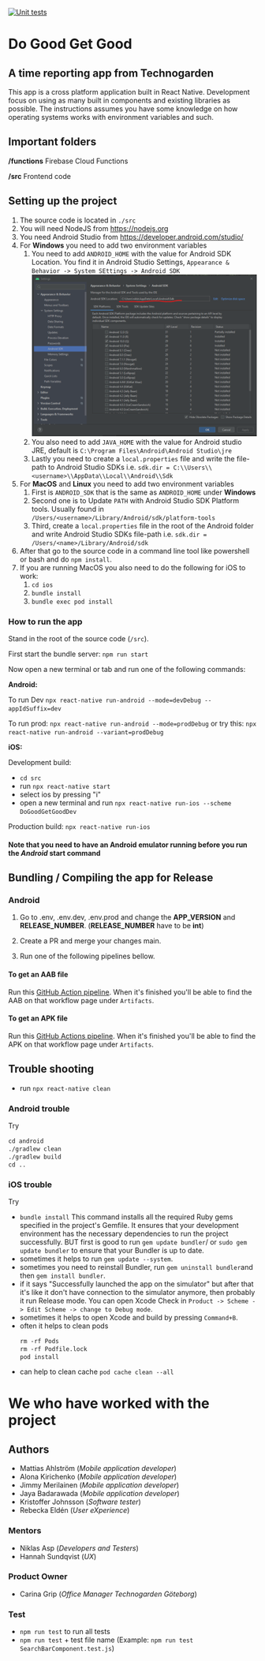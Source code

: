 [![Unit tests](https://github.com/Do-Good-Get-Good/do-good-get-good/actions/workflows/autotests_branch.yml/badge.svg)](https://github.com/Do-Good-Get-Good/do-good-get-good/actions/workflows/autotests_branch.yml)

# Do Good Get Good

## A time reporting app from Technogarden

This app is a cross platform application built in React Native. Development focus on using as many built in components and existing libraries as possible. The instructions assumes you have some knowledge on how operating systems works with environment variables and such.

## Important folders

**/functions**
Firebase Cloud Functions

**/src**
Frontend code

## Setting up the project

1. The source code is located in `./src`
2. You will need NodeJS from https://nodejs.org
3. You need Android Studio from https://developer.android.com/studio/
4. For **Windows** you need to add two environment variables
   1. You need to add `ANDROID_HOME` with the value for Android SDK Location. You find it in Android Studio Settings, `Appearance & Behavior -> System SEttings -> Android SDK`
      ![Android sdk](doc/images/android_sdk.png)
   2. You also need to add `JAVA_HOME` with the value for Android studio JRE, default is `C:\Program Files\Android\Android Studio\jre`
   3. Lastly you need to create a `local.properties` file and write the file-path to Android Studio SDKs i.e. `sdk.dir = C:\\Users\\<username>\\AppData\\Local\\Android\\Sdk`
5. For **MacOS** and **Linux** you need to add two environment variables
   1. First is `ANDROID_SDK` that is the same as `ANDROID_HOME` under **Windows**
   2. Second one is to Update `PATH` with Android Studio SDK Platform tools. Usually found in `/Users/<username>/Library/Android/sdk/platform-tools`
   3. Third, create a `local.properties` file in the root of the Android folder and write Android Studio SDKs file-path i.e. `sdk.dir = /Users/<name>/Library/Android/sdk`
6. After that go to the source code in a command line tool like powershell or bash and do `npm install`.
7. If you are running MacOS you also need to do the following for iOS to work:
   1. `cd ios`
   2. `bundle install`
   3. `bundle exec pod install`

### How to run the app

Stand in the root of the source code (`/src`).

First start the bundle server:
`npm run start`

Now open a new terminal or tab and run one of the following commands:

**Android:**

To run Dev
`npx react-native run-android --mode=devDebug --appIdSuffix=dev`

To run prod:
`npx react-native run-android --mode=prodDebug`
or try this:
`npx react-native run-android --variant=prodDebug`


**iOS:**

Development build:

- `cd src`
- run `npx react-native start`
- select ios by pressing "i"
- open a new terminal and run `npx react-native run-ios --scheme DoGoodGetGoodDev`

Production build: `npx react-native run-ios`

#### **Note that you need to have an Android emulator running before you run the _Android_ start command**

## Bundling / Compiling the app for Release

### Android

1. Go to .env, .env.dev, .env.prod and change the **APP_VERSION** and **RELEASE_NUMBER**.
(**RELEASE_NUMBER** have to be **int**)

2. Create a PR and merge your changes main.
3. Run one of the following pipelines bellow.

#### To get an AAB file

Run this [GitHub Action pipeline](https://github.com/Do-Good-Get-Good/do-good-get-good/actions/workflows/build_android_release_aab.yml).
When it's finished you'll be able to find the AAB on that workflow page under `Artifacts`.

#### To get an APK file

Run this [GitHub Actions pipeline](https://github.com/Do-Good-Get-Good/do-good-get-good/actions/workflows/build_android_release_apk.yml).
When it's finished you'll be able to find the APK on that workflow page under `Artifacts`.

## Trouble shooting

- run `npx react-native clean`

### Android trouble

Try

```
cd android
./gradlew clean
./gradlew build
cd ..
```

### iOS trouble

Try
- `bundle install` 
  This command installs all the required Ruby gems specified in the project's Gemfile. It ensures that your development environment has the necessary dependencies to run the project successfully. BUT first is good to run `gem update bundler`/ or `sudo gem update bundler` to ensure that your Bundler is up to date.
- sometimes it helps to run `gem update --system`.
- sometimes you need to reinstall Bundler, run  `gem uninstall bundler`and then `gem install bundler`.
- if it says "Successfully launched the app on the simulator" but after that it's like it don't have connection to the simulator anymore, then probably it run Release mode. 
You can open Xcode Check in `Product -> Scheme -> Edit Scheme -> change to Debug mode`.
- sometimes it helps to open Xcode and build by pressing `Command+B`.
- often it helps to clean pods 
  ```
  rm -rf Pods 
  rm -rf Podfile.lock
  pod install
  ```
- can help to clean cache `pod cache clean --all`

# We who have worked with the project

## Authors

- Mattias Ahlström (_Mobile application developer_)
- Alona Kirichenko (_Mobile application developer_)
- Jimmy Merilainen (_Mobile application developer_)
- Jaya Badarawada (_Mobile application developer_)
- Kristoffer Johnsson (_Software tester_)
- Rebecka Eldén (_User eXperience_)

### Mentors

- Niklas Asp (_Developers and Testers_)
- Hannah Sundqvist (_UX_)

### Product Owner

- Carina Grip (_Office Manager Technogarden Göteborg_)

### Test

- `npm run test` to run all tests
- `npm run test` + test file name (Example: `npm run test SearchBarComponent.test.js`)
